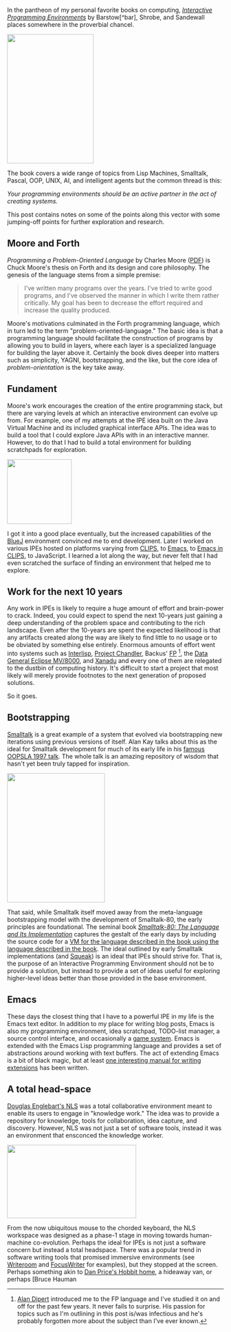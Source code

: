 In the pantheon of my personal favorite books on computing, *[Interactive Programming Environments](https://www.amazon.com/Interactive-Programming-Environments-David-Barstow/dp/0070038856/?tag=fogus-20)* by Barstow[^bar], Shrobe, and Sandewall places somewhere in the proverbial chancel. 

<a href="https://www.amazon.com/Interactive-Programming-Environments-David-Barstow/dp/0070038856/?tag=fogus-20"><img src="http://blog.fogus.me/wp-content/uploads/2019/04/IPE-201x300.jpg" alt="" width="201" height="300" class="aligncenter size-medium wp-image-6549" /></a>

The book covers a wide range of topics from Lisp Machines, Smalltalk, Pascal, OOP, UNIX, AI, and intelligent agents but the common thread is this:

*Your programming environments should be an active partner in the act of creating systems.*

This post contains notes on some of the points along this vector with some jumping-off points for further exploration and research.

## Moore and Forth

*Programming a Problem-Oriented Language* by Charles Moore ([PDF](http://www.forth.org/POL.pdf)) is Chuck Moore's thesis on Forth and its design and core philosophy. The genesis of the language stems from a simple premise:

> I've written many programs over the years. I've tried to 
> write good programs, and I've observed the manner in which 
> I write them rather critically. My goal has been to decrease 
> the effort required and increase the quality produced.

Moore's motivations culminated in the Forth programming language, which in turn led to the term "problem-oriented-language." The basic idea is that a programming language should facilitate the construction of programs by allowing you to build in layers, where each layer is a specialized language for building the layer above it. Certainly the book dives deeper into matters such as simplicity, YAGNI, bootstrapping, and the like, but the core idea of *problem-orientation* is the key take away.

## Fundament

Moore's work encourages the creation of the entire programming stack, but there are varying levels at which an interactive environment can evolve up from. For example, one of my attempts at the IPE idea built on the Java Virtual Machine and its included graphical interface APIs. The idea was to build a tool that I could explore Java APIs with in an interactive manner. However, to do that I had to build a total environment for building scratchpads for exploration. 

<img src="http://blog.fogus.me/wp-content/uploads/2019/04/Screen-Shot-2019-04-02-at-1.38.02-PM-150x150.png" alt="" width="150" height="150" class="aligncenter size-thumbnail wp-image-6564" />

I got it into a good place eventually, but the increased capabilities of the [BlueJ](https://www.bluej.org) environment convinced me to end development. Later I worked on various IPEs hosted on platforms varying from [CLIPS](http://www.clipsrules.net), to [Emacs](https://github.com/alepharchives/ordoemacs), to [Emacs in CLIPS](https://web.archive.org/web/20130420043846/http://le-trombone.livejournal.com/182656.html), to JavaScript. I learned a lot along the way, but never felt that I had even scratched the surface of finding an environment that helped me to explore.

## Work for the next 10 years

Any work in IPEs is likely to require a huge amount of effort and brain-power to crack. Indeed, you could expect to spend the next 10-years just gaining a deep understanding of the problem space and contributing to the rich landscape. Even after the 10-years are spent the expected likelihood is that any artifacts created along the way are likely to find little to no usage or to be obviated by something else entirely. Enormous amounts of effort went into systems such as [Interlisp](http://www.softwarepreservation.org/projects/LISP/interlisp_family/), [Project Chandler](https://www.amazon.com/Dreaming-Code-Programmers-Transcendent-Software/dp/1400082471?tag=fogus-20), Backus' [FP](https://prog21.dadgum.com/14.html) [^dip], the [Data General Eclipse MV/8000](https://people.cs.clemson.edu/~mark/330/eagle.html), and [Xanadu](http://xanadu.com) and every one of them are relegated to the dustbin of computing history. It's difficult to start a project that most likely will merely provide footnotes to the next generation of proposed solutions.

So it goes.

[^dip]: [Alan Dipert](https://twitter.com/alandipert?lang=en) introduced me to the FP language and I've studied it on and off for the past few years. It never fails to surprise. His passion for topics such as I'm outlining in this post is/was infectious and he's probably forgotten more about the subject than I've ever known. 

## Bootstrapping 

[Smalltalk](https://www.amazon.com/Smalltalk-80-Interactive-Programming-Environment-Addison-Wesley/dp/0201113724/?tag=fogus-20) is a great example of a system that evolved via bootstrapping new iterations using previous versions of itself. Alan Kay talks about this as the ideal for Smalltalk development for much of its early life in his [famous OOPSLA 1997 talk](https://www.youtube.com/watch?v=oKg1hTOQXoY&t=3490s). The whole talk is an amazing repository of wisdom that hasn't yet been truly tapped for inspiration.

<img src="http://blog.fogus.me/wp-content/uploads/2019/04/TheBlueBook-227x300.jpg" alt="" width="227" height="300" class="aligncenter size-medium wp-image-6570" />

That said, while Smalltalk itself moved away from the meta-language bootstrapping model with the development of Smalltalk-80, the early principles are foundational. The seminal book *[Smalltalk-80: The Language and Its Implementation](https://www.amazon.com/Smalltalk-80-Language-Implementation-Adele-Goldberg/dp/0201113716/?tag=fogus-20)* captures the gestalt of the early days by including the source code for a [VM for the language described in the book using the language described in the book](http://www.mirandabanda.org/bluebook/). The ideal outlined by early Smalltalk implementations (and [Squeak](https://wiki.squeak.org/squeak)) is an ideal that IPEs should strive for. That is, the purpose of an Interactive Programming Environment should not be to provide a solution, but instead to provide a set of ideas useful for exploring higher-level ideas better than those provided in the base environment.

## Emacs

These days the closest thing that I have to a powerful IPE in my life is the Emacs text editor. In addition to my place for writing blog posts, Emacs is also my programming environment, idea scratchpad, TODO-list manager, a source control interface, and occasionally a [game system](https://www.masteringemacs.org/article/fun-games-in-emacs). Emacs is extended with the Emacs Lisp programming language and provides a set of abstractions around working with text buffers. The act of extending Emacs is a bit of black magic, but at least [one interesting manual for writing extensions](https://www.amazon.com/Writing-GNU-Emacs-Extensions-Customizations-ebook/dp/B0043M56SW?tag=fogus-20) has been written. 

## A total head-space

[Douglas Englebart's NLS](http://www.dougengelbart.org/content/view/155/87/) was a total collaborative environment meant to enable its users to engage in "knowledge work." The idea was to provide a repository for knowledge, tools for collaboration, idea capture, and discovery. However, NLS was not just a set of software tools, instead it was an environment that ensconced the knowledge worker. 

<img src="http://blog.fogus.me/wp-content/uploads/2019/04/enviboard-300x170.jpg" alt="" width="300" height="170" class="aligncenter size-medium wp-image-6574" />

From the now ubiquitous mouse to the chorded keyboard, the NLS workspace was designed as a phase-1 stage in moving towards human-machine co-evolution. Perhaps the ideal for IPEs is not just a software concern but instead a total headspace. There was a popular trend in software writing tools that promised immersive environments (see [Writeroom](http://www.hogbaysoftware.com/products/writeroom) and [FocusWriter](https://gottcode.org/focuswriter/) for examples), but they stopped at the screen. Perhaps something akin to [Dan Price's Hobbit home](https://www.youtube.com/watch?v=zdLAM-wChxY), a hideaway van, or perhaps [Bruce Hauman
